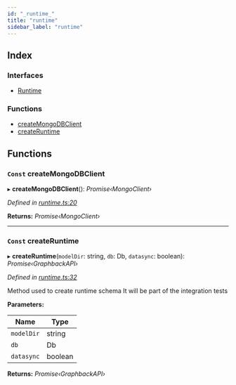 ```yaml
---
id: "_runtime_"
title: "runtime"
sidebar_label: "runtime"
---
```


## Index

### Interfaces

* [Runtime](../interfaces/_runtime_.runtime.md)

### Functions

* [createMongoDBClient](_runtime_.md#const-createmongodbclient)
* [createRuntime](_runtime_.md#const-createruntime)

## Functions

### `Const` createMongoDBClient

▸ **createMongoDBClient**(): *Promise‹MongoClient›*

*Defined in [runtime.ts:20](https://github.com/aerogear/graphback/blob/b39280e7/packages/graphql-serve/src/runtime.ts#L20)*

**Returns:** *Promise‹MongoClient›*

___

### `Const` createRuntime

▸ **createRuntime**(`modelDir`: string, `db`: Db, `datasync`: boolean): *Promise‹GraphbackAPI›*

*Defined in [runtime.ts:32](https://github.com/aerogear/graphback/blob/b39280e7/packages/graphql-serve/src/runtime.ts#L32)*

Method used to create runtime schema
It will be part of the integration tests

**Parameters:**

Name | Type |
------ | ------ |
`modelDir` | string |
`db` | Db |
`datasync` | boolean |

**Returns:** *Promise‹GraphbackAPI›*
